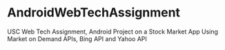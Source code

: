 # AndroidWebTechAssignment
USC Web Tech Assignment, Android Project on a Stock Market App Using Market on Demand APIs, Bing API and Yahoo API

